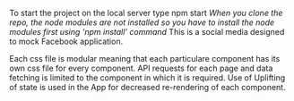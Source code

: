 To start the project on the local server type 
npm start
*When you clone the repo, the node modules are not installed so you have to install the node modules first using 'npm install' command*
This is a social media designed to mock Facebook application. 

Each css file is modular meaning that each particulare component has its own css file for every component. 
API requests for each page and data fetching is limited to the component in which it is required.
Use of Uplifting of state is used in the App for decreased re-rendering of each component.
